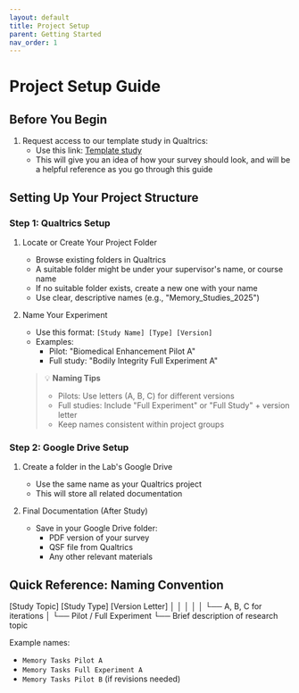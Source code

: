 ```yaml
---
layout: default
title: Project Setup
parent: Getting Started
nav_order: 1
---
```


# Project Setup Guide

## Before You Begin
1. Request access to our template study in Qualtrics:
   - Use this link: [Template study](https://practicalethics.fra1.qualtrics.com/jfe/form/SV_cO6I4XAlvNnQPaK)
   - This will give you an idea of how your survey should look, and will be a helpful reference as you go through this guide

## Setting Up Your Project Structure

### Step 1: Qualtrics Setup
1. Locate or Create Your Project Folder
   - Browse existing folders in Qualtrics
   - A suitable folder might be under your supervisor's name, or course name
   - If no suitable folder exists, create a new one with your name
   - Use clear, descriptive names (e.g., "Memory_Studies_2025")

2. Name Your Experiment
   - Use this format: `[Study Name] [Type] [Version]`
   - Examples:
     - Pilot: "Biomedical Enhancement Pilot A"
     - Full study: "Bodily Integrity Full Experiment A"
   
   > 💡 **Naming Tips**
   > - Pilots: Use letters (A, B, C) for different versions
   > - Full studies: Include "Full Experiment" or "Full Study" + version letter
   > - Keep names consistent within project groups

### Step 2: Google Drive Setup
1. Create a folder in the Lab's Google Drive
   - Use the same name as your Qualtrics project
   - This will store all related documentation

2. Final Documentation (After Study)
   - Save in your Google Drive folder:
     - PDF version of your survey
     - QSF file from Qualtrics
     - Any other relevant materials

## Quick Reference: Naming Convention
[Study Topic] [Study Type] [Version Letter]
│            │            │
│            │            └── A, B, C for iterations
│            └── Pilot / Full Experiment
└── Brief description of research topic

Example names:
- `Memory Tasks Pilot A`
- `Memory Tasks Full Experiment A`
- `Memory Tasks Pilot B` (if revisions needed)

